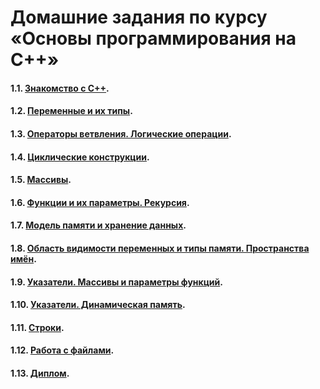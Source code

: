 # Домашние задания по курсу «Основы программирования на C++»

#### 1.1. [Знакомство с C++](Introduction_to_C++).
#### 1.2. [Переменные и их типы](Variables_and_their_types).
#### 1.3. [Операторы ветвления. Логические операции](Branching_operators).
#### 1.4. [Циклические конструкции](Cyclic_constructions).
#### 1.5. [Массивы](Arrays).
#### 1.6. [Функции и их параметры. Рекурсия](Function_and_recursion).
#### 1.7. [Модель памяти и хранение данных](Memory_model).
#### 1.8. [Область видимости переменных и типы памяти. Пространства имён](Field_of_view).
#### 1.9. [Указатели. Массивы и параметры функций](Pointers).
#### 1.10. [Указатели. Динамическая память](Dynamic_memory).
#### 1.11. [Строки](Lines).
#### 1.12. [Работа с файлами](Working_with_files).
#### 1.13. [Диплом](diploma).
